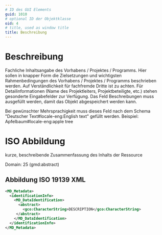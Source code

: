 ```yaml
---
# ID des GUI Elements
guid: 1010
# optional ID der Objektklasse
oid: 4
# title, used as window title
title: Beschreibung
---
```


# Beschreibung

Fachliche Inhaltsangabe des Vorhabens / Projektes / Programms. Hier sollen in knapper Form die Zielsetzungen und wichtigsten Rahmenbedingungen des Vorhabens / Projektes / Programms beschrieben werden. Auf Verständlichkeit für fachfremde Dritte ist zu achten. Für Detailinformationen (Name des Projektleiters, Projektbeteiligte, etc.) stehen gesonderte Eingabefelder zur Verfügung. Das Feld Beschreibungen muss ausgefüllt werden, damit das Objekt abgespeichert werden kann.

Bei gewünschter Mehrsprachigkeit muss dieses Feld nach dem Schema "Deutscher Text#locale-eng:English text" gefüllt werden. Beispiel: Apfelbaum#locale-eng:apple tree

# ISO Abbildung

kurze, beschreibende Zusammenfassung des Inhalts der Ressource

Domain: 25 (gmd:abstract)

## Abbildung ISO 19139 XML

```XML
<MD_Metadata>
  <identificationInfo>
    <MD_DataIdentification>
      <abstract>
        <gco:CharacterString>DESCRIPTION</gco:CharacterString>
     </abstract>
    </MD_DataIdentification>
  </identificationInfo>
</MD_Metadata>
```
